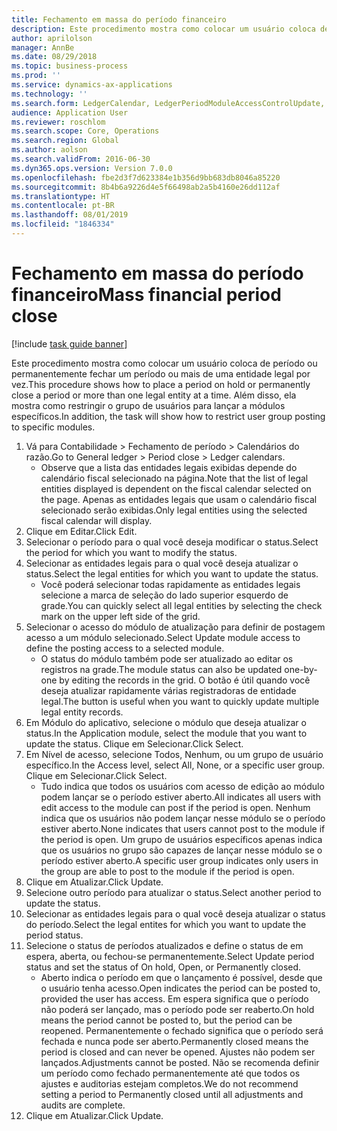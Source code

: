 ```yaml
---
title: Fechamento em massa do período financeiro
description: Este procedimento mostra como colocar um usuário coloca de período ou permanentemente fechar um período ou mais de uma entidade legal por vez.
author: aprilolson
manager: AnnBe
ms.date: 08/29/2018
ms.topic: business-process
ms.prod: ''
ms.service: dynamics-ax-applications
ms.technology: ''
ms.search.form: LedgerCalendar, LedgerPeriodModuleAccessControlUpdate, SysLookupPicklist, LedgerFiscalCalendarPeriodStatus
audience: Application User
ms.reviewer: roschlom
ms.search.scope: Core, Operations
ms.search.region: Global
ms.author: aolson
ms.search.validFrom: 2016-06-30
ms.dyn365.ops.version: Version 7.0.0
ms.openlocfilehash: fbe2d3f7d623384e1b356d9bb683db8046a85220
ms.sourcegitcommit: 8b4b6a9226d4e5f66498ab2a5b4160e26dd112af
ms.translationtype: HT
ms.contentlocale: pt-BR
ms.lasthandoff: 08/01/2019
ms.locfileid: "1846334"
---
```

# <a name="mass-financial-period-close"></a><span data-ttu-id="f4031-103">Fechamento em massa do período financeiro</span><span class="sxs-lookup"><span data-stu-id="f4031-103">Mass financial period close</span></span>

[!include [task guide banner](../../includes/task-guide-banner.md)]

<span data-ttu-id="f4031-104">Este procedimento mostra como colocar um usuário coloca de período ou permanentemente fechar um período ou mais de uma entidade legal por vez.</span><span class="sxs-lookup"><span data-stu-id="f4031-104">This procedure shows how to place a period on hold or permanently close a period or more than one legal entity at a time.</span></span> <span data-ttu-id="f4031-105">Além disso, ela mostra como restringir o grupo de usuários para lançar a módulos específicos.</span><span class="sxs-lookup"><span data-stu-id="f4031-105">In addition, the task will show how to restrict user group posting to specific modules.</span></span>

1. <span data-ttu-id="f4031-106">Vá para Contabilidade > Fechamento de período > Calendários do razão.</span><span class="sxs-lookup"><span data-stu-id="f4031-106">Go to General ledger > Period close > Ledger calendars.</span></span>
    * <span data-ttu-id="f4031-107">Observe que a lista das entidades legais exibidas depende do calendário fiscal selecionado na página.</span><span class="sxs-lookup"><span data-stu-id="f4031-107">Note that the list of legal entities displayed is dependent on the fiscal calendar selected on the page.</span></span> <span data-ttu-id="f4031-108">Apenas as entidades legais que usam o calendário fiscal selecionado serão exibidas.</span><span class="sxs-lookup"><span data-stu-id="f4031-108">Only legal entities using the selected fiscal calendar will display.</span></span>  
2. <span data-ttu-id="f4031-109">Clique em Editar.</span><span class="sxs-lookup"><span data-stu-id="f4031-109">Click Edit.</span></span>
3. <span data-ttu-id="f4031-110">Selecionar o período para o qual você deseja modificar o status.</span><span class="sxs-lookup"><span data-stu-id="f4031-110">Select the period for which you want to modify the status.</span></span>
4. <span data-ttu-id="f4031-111">Selecionar as entidades legais para o qual você deseja atualizar o status.</span><span class="sxs-lookup"><span data-stu-id="f4031-111">Select the legal entities for which you want to update the status.</span></span>
    * <span data-ttu-id="f4031-112">Você poderá selecionar todas rapidamente as entidades legais selecione a marca de seleção do lado superior esquerdo de grade.</span><span class="sxs-lookup"><span data-stu-id="f4031-112">You can quickly select all legal entities  by selecting the check mark on the upper left side of the grid.</span></span>  
5. <span data-ttu-id="f4031-113">Selecionar o acesso do módulo de atualização para definir de postagem acesso a um módulo selecionado.</span><span class="sxs-lookup"><span data-stu-id="f4031-113">Select Update module access to define the posting access to a selected module.</span></span>
    * <span data-ttu-id="f4031-114">O status do módulo também pode ser atualizado ao editar os registros na grade.</span><span class="sxs-lookup"><span data-stu-id="f4031-114">The module status can also be updated one-by-one by editing the records in the grid.</span></span> <span data-ttu-id="f4031-115">O botão é útil quando você deseja atualizar rapidamente várias registradoras de entidade legal.</span><span class="sxs-lookup"><span data-stu-id="f4031-115">The button is useful when you want to quickly update multiple legal entity records.</span></span>  
6. <span data-ttu-id="f4031-116">Em Módulo do aplicativo, selecione o módulo que deseja atualizar o status.</span><span class="sxs-lookup"><span data-stu-id="f4031-116">In the Application module, select the module that you want to update the status.</span></span> <span data-ttu-id="f4031-117">Clique em Selecionar.</span><span class="sxs-lookup"><span data-stu-id="f4031-117">Click Select.</span></span>
7. <span data-ttu-id="f4031-118">Em Nível de acesso, selecione Todos, Nenhum, ou um grupo de usuário específico.</span><span class="sxs-lookup"><span data-stu-id="f4031-118">In the Access level, select All, None, or a specific user group.</span></span> <span data-ttu-id="f4031-119">Clique em Selecionar.</span><span class="sxs-lookup"><span data-stu-id="f4031-119">Click Select.</span></span>
    * <span data-ttu-id="f4031-120">Tudo indica que todos os usuários com acesso de edição ao módulo podem lançar se o período estiver aberto.</span><span class="sxs-lookup"><span data-stu-id="f4031-120">All indicates all users with edit access to the module can post if the period is open.</span></span> <span data-ttu-id="f4031-121">Nenhum indica que os usuários não podem lançar nesse módulo se o período estiver aberto.</span><span class="sxs-lookup"><span data-stu-id="f4031-121">None indicates that users cannot post to the module if the period is open.</span></span> <span data-ttu-id="f4031-122">Um grupo de usuários específicos apenas indica que os usuários no grupo são capazes de lançar nesse módulo se o período estiver aberto.</span><span class="sxs-lookup"><span data-stu-id="f4031-122">A specific user group indicates only users in the group are able to post to the module if the period is open.</span></span>  
8. <span data-ttu-id="f4031-123">Clique em Atualizar.</span><span class="sxs-lookup"><span data-stu-id="f4031-123">Click Update.</span></span>
9. <span data-ttu-id="f4031-124">Selecione outro período para atualizar o status.</span><span class="sxs-lookup"><span data-stu-id="f4031-124">Select another period to update the status.</span></span>
10. <span data-ttu-id="f4031-125">Selecionar as entidades legais para o qual você deseja atualizar o status do período.</span><span class="sxs-lookup"><span data-stu-id="f4031-125">Select the legal entites for which you want to update the period status.</span></span>
11. <span data-ttu-id="f4031-126">Selecione o status de períodos atualizados e define o status de em espera, aberta, ou fechou-se permanentemente.</span><span class="sxs-lookup"><span data-stu-id="f4031-126">Select Update period status and set the status of On hold, Open, or Permanently closed.</span></span>
    * <span data-ttu-id="f4031-127">Aberto indica o período em que o lançamento é possível, desde que o usuário tenha acesso.</span><span class="sxs-lookup"><span data-stu-id="f4031-127">Open indicates the period can be posted to, provided the user has access.</span></span> <span data-ttu-id="f4031-128">Em espera significa que o período não poderá ser lançado, mas o período pode ser reaberto.</span><span class="sxs-lookup"><span data-stu-id="f4031-128">On hold means the period cannot be posted to, but the period can be reopened.</span></span> <span data-ttu-id="f4031-129">Permanentemente o fechado significa que o período será fechada e nunca pode ser aberto.</span><span class="sxs-lookup"><span data-stu-id="f4031-129">Permanently closed means the period is closed and can never be opened.</span></span> <span data-ttu-id="f4031-130">Ajustes não podem ser lançados.</span><span class="sxs-lookup"><span data-stu-id="f4031-130">Adjustments cannot be posted.</span></span> <span data-ttu-id="f4031-131">Não se recomenda definir um período como fechado permanentemente até que todos os ajustes e auditorias estejam completos.</span><span class="sxs-lookup"><span data-stu-id="f4031-131">We do not recommend setting a period to Permanently closed until all adjustments and audits are complete.</span></span>  
12. <span data-ttu-id="f4031-132">Clique em Atualizar.</span><span class="sxs-lookup"><span data-stu-id="f4031-132">Click Update.</span></span>

